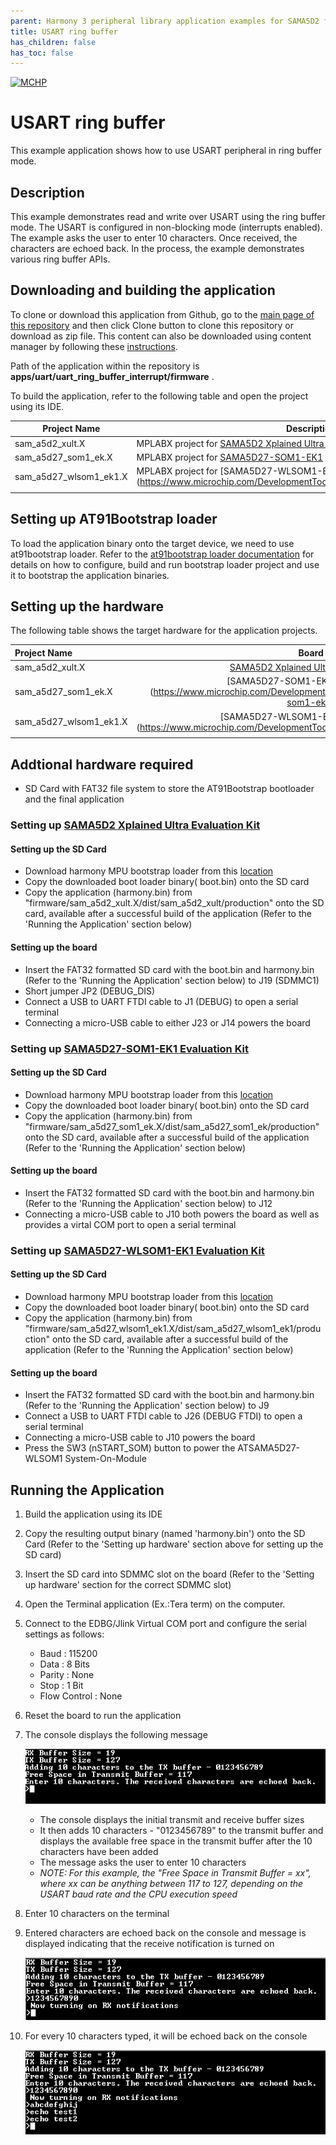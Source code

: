 ```yaml
---
parent: Harmony 3 peripheral library application examples for SAMA5D2 family
title: USART ring buffer 
has_children: false
has_toc: false
---
```


[![MCHP](https://www.microchip.com/ResourcePackages/Microchip/assets/dist/images/logo.png)](https://www.microchip.com)

# USART ring buffer

This example application shows how to use USART peripheral in ring buffer mode.

## Description

This example demonstrates read and write over USART using the ring buffer mode. The USART is configured in non-blocking mode (interrupts enabled). The example asks the user to enter 10 characters. Once received, the characters are echoed back. In the process, the example demonstrates various ring buffer APIs.

## Downloading and building the application

To clone or download this application from Github, go to the [main page of this repository](https://github.com/Microchip-MPLAB-Harmony/csp_apps_sam_a5d2) and then click Clone button to clone this repository or download as zip file.
This content can also be downloaded using content manager by following these [instructions](https://github.com/Microchip-MPLAB-Harmony/contentmanager/wiki).

Path of the application within the repository is **apps/uart/uart_ring_buffer_interrupt/firmware** .

To build the application, refer to the following table and open the project using its IDE.

| Project Name      | Description                                    |
| ----------------- | ---------------------------------------------- |
| sam_a5d2_xult.X | MPLABX project for [SAMA5D2 Xplained Ultra Evaluation Kit](https://www.microchip.com/DevelopmentTools/ProductDetails/ATSAMA5D2C-XULT) |
| sam_a5d27_som1_ek.X | MPLABX project for [SAMA5D27-SOM1-EK1](https://www.microchip.com/DevelopmentTools/ProductDetails/atsama5d27-som1-ek1) |
| sam_a5d27_wlsom1_ek1.X | MPLABX project for [SAMA5D27-WLSOM1-EK1] (https://www.microchip.com/DevelopmentTools/ProductDetails/PartNO/DM320117) | 
|||

## Setting up AT91Bootstrap loader

To load the application binary onto the target device, we need to use at91bootstrap loader. Refer to the [at91bootstrap loader documentation](../../docs/readme_bootstrap.md) for details on how to configure, build and run bootstrap loader project and use it to bootstrap the application binaries.

## Setting up the hardware

The following table shows the target hardware for the application projects.

| Project Name| Board|
|:---------|:---------:|
| sam_a5d2_xult.X        | [SAMA5D2 Xplained Ultra Evaluation Kit](https://www.microchip.com/DevelopmentTools/ProductDetails/ATSAMA5D2C-XULT) |
| sam_a5d27_som1_ek.X    | [SAMA5D27-SOM1-EK1 Evaluation Kit] (https://www.microchip.com/DevelopmentTools/ProductDetails/atsama5d27-som1-ek1) |
| sam_a5d27_wlsom1_ek1.X | [SAMA5D27-WLSOM1-EK1 Evaluation Kit] (https://www.microchip.com/DevelopmentTools/ProductDetails/PartNO/DM320117) |
|||

## Addtional hardware required

- SD Card with FAT32 file system to store the AT91Bootstrap bootloader and the final application

### Setting up [SAMA5D2 Xplained Ultra Evaluation Kit](https://www.microchip.com/DevelopmentTools/ProductDetails/ATSAMA5D2C-XULT)

#### Setting up the SD Card

- Download harmony MPU bootstrap loader from this [location](firmware/at91bootstrap_sam_a5d2_xult.X/binaries/boot.bin)
- Copy the downloaded boot loader binary( boot.bin) onto the SD card
- Copy the application (harmony.bin) from "firmware/sam_a5d2_xult.X/dist/sam_a5d2_xult/production" onto the SD card, 
  available after a successful build of the application (Refer to the 'Running the Application' section below)

#### Setting up the board

- Insert the FAT32 formatted SD card with the boot.bin and harmony.bin (Refer to the 'Running the Application' section below) to J19 (SDMMC1)
- Short jumper JP2 (DEBUG_DIS)
- Connect a USB to UART FTDI cable to J1 (DEBUG) to open a serial terminal
- Connecting a micro-USB cable to either J23 or J14 powers the board

### Setting up [SAMA5D27-SOM1-EK1 Evaluation Kit](https://www.microchip.com/DevelopmentTools/ProductDetails/atsama5d27-som1-ek1)

#### Setting up the SD Card

- Download harmony MPU bootstrap loader from this [location](firmware/at91bootstrap_sam_a5d27_som1_ek.X/binaries/boot.bin)
- Copy the downloaded boot loader binary( boot.bin) onto the SD card
- Copy the application (harmony.bin) from "firmware/sam_a5d27_som1_ek.X/dist/sam_a5d27_som1_ek/production" onto the SD card, 
  available after a successful build of the application (Refer to the 'Running the Application' section below)

#### Setting up the board

- Insert the FAT32 formatted SD card with the boot.bin and harmony.bin (Refer to the 'Running the Application' section below) to J12
- Connecting a micro-USB cable to J10 both powers the board as well as provides a virtal COM port to open a serial terminal

### Setting up [SAMA5D27-WLSOM1-EK1 Evaluation Kit](https://www.microchip.com/DevelopmentTools/ProductDetails/PartNO/DM320117)

#### Setting up the SD Card

- Download harmony MPU bootstrap loader from this [location](firmware/at91bootstrap_sam_a5d27_wlsom1_ek1.X/binaries/boot.bin)
- Copy the downloaded boot loader binary( boot.bin) onto the SD card
- Copy the application (harmony.bin) from "firmware/sam_a5d27_wlsom1_ek1.X/dist/sam_a5d27_wlsom1_ek1/production" onto the SD card, 
  available after a successful build of the application (Refer to the 'Running the Application' section below)

#### Setting up the board

- Insert the FAT32 formatted SD card with the boot.bin and harmony.bin (Refer to the 'Running the Application' section below) to J9
- Connect a USB to UART FTDI cable to J26 (DEBUG FTDI) to open a serial terminal
- Connecting a micro-USB cable to J10 powers the board
- Press the SW3 (nSTART_SOM) button to power the ATSAMA5D27-WLSOM1 System-On-Module


## Running the Application

1. Build the application using its IDE
2. Copy the resulting output binary (named 'harmony.bin') onto the SD Card (Refer to the 'Setting up hardware' section above for setting up the SD card)
3. Insert the SD card into SDMMC slot on the board (Refer to the 'Setting up hardware' section for the correct SDMMC slot)
4. Open the Terminal application (Ex.:Tera term) on the computer.
5. Connect to the EDBG/Jlink Virtual COM port and configure the serial settings as follows:
    - Baud : 115200
    - Data : 8 Bits
    - Parity : None
    - Stop : 1 Bit
    - Flow Control : None
6. Reset the board to run the application
7. The console displays the following message

    ![output](images/output_usart_ring_buffer_interrupt_1.png)

    - The console displays the initial transmit and receive buffer sizes
    - It then adds 10 characters - "0123456789" to the transmit buffer and displays the available free space in the transmit buffer after the 10 characters have been added
    - The message asks the user to enter 10 characters
    - *NOTE: For this example, the "Free Space in Transmit Buffer = xx", where xx can be anything between 117 to 127, depending on the USART baud rate and the CPU execution speed*

8. Enter 10 characters on the terminal
9. Entered characters are echoed back on the console and message is displayed indicating that the receive notification is turned on

    ![output](images/output_usart_ring_buffer_interrupt_2.png)

10. For every 10 characters typed, it will be echoed back on the console

    ![output](images/output_usart_ring_buffer_interrupt_3.png)
